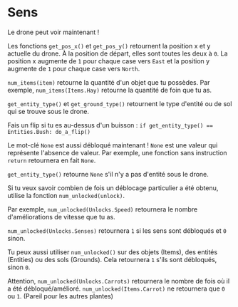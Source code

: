 # Sens
Le drone peut voir maintenant !

Les fonctions `get_pos_x()` et `get_pos_y()` retournent la position x et y actuelle du drone. À la position de départ, elles sont toutes les deux à `0`. La position x augmente de `1` pour chaque case vers `East` et la position y augmente de `1` pour chaque case vers `North`.

`num_items(item)` retourne la quantité d'un objet que tu possèdes.
Par exemple, `num_items(Items.Hay)` retourne la quantité de foin que tu as.

`get_entity_type()` et `get_ground_type()` retournent le type d'entité ou de sol qui se trouve sous le drone.

Fais un flip si tu es au-dessus d'un buisson :
`if get_entity_type() == Entities.Bush:
	do_a_flip()`

Le mot-clé `None` est aussi débloqué maintenant ! `None` est une valeur qui représente l'absence de valeur.
Par exemple, une fonction sans instruction `return` retournera en fait `None`.

`get_entity_type()` retourne `None` s'il n'y a pas d'entité sous le drone.


Si tu veux savoir combien de fois un déblocage particulier a été obtenu, utilise la fonction `num_unlocked(unlock)`.

Par exemple, `num_unlocked(Unlocks.Speed)` retournera le nombre d'améliorations de vitesse que tu as.

`num_unlocked(Unlocks.Senses)` retournera `1` si les sens sont débloqués et `0` sinon.

Tu peux aussi utiliser `num_unlocked()` sur des objets (Items), des entités (Entities) ou des sols (Grounds). Cela retournera `1` s'ils sont débloqués, sinon `0`.

Attention, `num_unlocked(Unlocks.Carrots)` retournera le nombre de fois où il a été débloqué/amélioré.
`num_unlocked(Items.Carrot)` ne retournera que `0` ou `1`. (Pareil pour les autres plantes)
